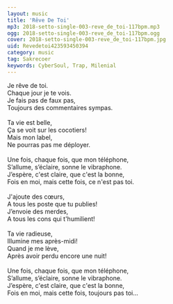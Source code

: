 ```yaml
---
layout: music
title: 'Rêve De Toi'
mp3: 2018-setto-single-003-reve_de_toi-117bpm.mp3
ogg: 2018-setto-single-003-reve_de_toi-117bpm.ogg
cover: 2018-setto-single-003-reve_de_toi-117bpm.jpg
uid: Revedetoi423593450394
category: music
tag: Sakrecoer
keywords: CyberSoul, Trap, Milenial
---
```

Je rêve de toi.<br />
Chaque jour je te vois.<br />
Je fais pas de faux pas,<br />
Toujours des commentaires sympas.<br />
<br />
Ta vie est belle,<br />
Ça se voit sur les cocotiers!<br />
Mais mon label,<br />
Ne pourras pas me déployer.<br />
<br />
Une fois, chaque fois, que mon téléphone,<br />
S’allume, s’éclaire, sonne le vibraphone.<br />
J’espère, c'est claire, que c'est la bonne,<br />
Fois en moi, mais cette fois, ce n'est pas toi.<br />
<br />
J'ajoute des c&oelig;urs,<br />
A tous les poste que tu publies!<br />
J’envoie des merdes,<br />
A tous les cons qui t'humilient!<br />
<br />
Ta vie radieuse,<br />
Illumine mes après-midi!<br />
Quand je me lève,<br />
Après avoir perdu encore une nuit!<br />
<br />
Une fois, chaque fois, que mon téléphone,<br />
S’allume, s’éclaire, sonne le vibraphone.<br />
J’espère, c'est claire, que c'est la bonne,<br />
Fois en moi, mais cette fois, toujours pas toi...<br />